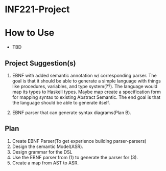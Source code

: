 
# INF221-Project

# How to Use

* TBD

## Project Suggestion(s)

1. EBNF with added semantic annotation w/ corresponding parser. The goal is that it should be able to generate a simple language with things like procedures, variables, and type system(??). The language would map its types to Haskell types. Maybe map create a specification form for mapping syntax to existing Abstract Semantic. The end goal is that the language should be able to generate itself.

2. EBNF parser that can generate syntax diagrams(Plan B).

## Plan

1. Create EBNF Parser(To get experience building parser-parsers)
2. Design the semantic Model(ASR).
3. Design grammar for the DSL
4. Use the EBNF parser from (1) to generate the parser for (3).
5. Create a map from AST to ASR.
